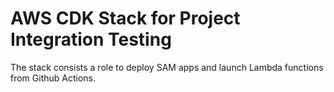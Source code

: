 # AWS CDK Stack for Project Integration Testing

The stack consists a role to deploy SAM apps and launch Lambda functions from Github Actions.
